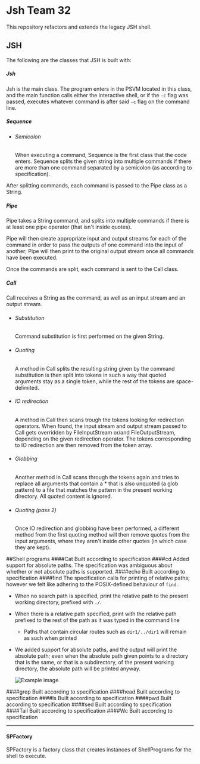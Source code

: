 # Jsh Team 32
This repository refactors and extends the legacy JSH shell.

## JSH
The following are the classes that JSH is built with:

##### Jsh
Jsh is the main class. The program enters in the PSVM located in this class, and the main function calls either the
interactive shell, or if the `-c` flag was passed, executes whatever command is after said `-c` flag on the command
line.


##### Sequence
* ###### Semicolon
    When executing a command, Sequence is the first class that the code enters. Sequence splits the given string into 
    multiple commands if there are more than one command separated by a semicolon (as according to specification).
    
After splitting commands, each command is passed to the Pipe class as a String.
##### Pipe
Pipe takes a String command, and splits into multiple commands if there is at least one pipe operator (that isn't
inside quotes).

Pipe will then create appropriate input and output streams for each of the command in order to pass the outputs of
one command into the input of another; Pipe will then print to the original output stream once all commands have
been executed.

Once the commands are split, each command is sent to the Call class.
##### Call
Call receives a String as the command, as well as an input stream and an output stream.
* ###### Substitution
    Command substitution is first performed on the given String.
* ###### Quoting
    A method in Call splits the resulting string given by the command substitution is then split into tokens in such a way that quoted 
    arguments stay as a single token, while the rest of the tokens are space-delimited.
* ###### IO redirection
    A method in Call then scans trough the tokens looking for redirection operators. When found, the input stream
    and output stream passed to Call gets overridden by FileInputStream or/and FileOutputStream, depending on the
    given redirection operator.
    The tokens corresponding to IO redirection are then removed from the token array.
* ###### Globbing
    Another method in Call scans through the tokens again and tries to replace all arguments that contain a * that 
    is also unquoted (a glob pattern) to a file that matches the pattern in the present working directory. All
    quoted content is ignored. 
* ###### Quoting (pass 2)
    Once IO redirection and globbing have been performed, a different method from the first quoting method will then
    remove quotes from the input arguments, where they aren't inside other quotes (in which case they are kept). 

##Shell programs
####Cat
Built according to specification
####cd
Added support for absolute paths. The specification was ambiguous about whether or not absolute paths is supported. 
####echo
Built according to specification
####find
The specification calls for printing of relative paths; however we felt like adhering to the POSIX-defined behaviour
of `find`.
- When no search path is specified, print the relative path to the present working directory, prefixed with `./`.
- When there is a relative path specified, print with the relative path prefixed to the rest of the path as it was 
typed in the command line
    - Paths that contain circular routes such as `dir1/../dir1` will remain as such when printed
- We added support for absolute paths, and the output will print the absolute path; even when the absolute path
given points to a directory that is the same, or that is a subdirectory, of the present working directory, the
absolute path will be printed anyway.

    ![Example image](https://cdn.discordapp.com/attachments/622838479608348672/663238382864039946/unknown.png)
    
####grep
Built according to specification
####head
Built according to specification
####ls
Built according to specification
####pwd
Built according to specification
####sed
Built according to specification
####Tail
Built according to specification
####Wc
Built according to specification
___    
#### SPFactory
SPFactory is a factory class that creates instances of ShellPrograms for the shell to execute.

